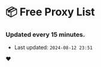 # :package: Free Proxy List
### Updated every 15 minutes.

- Last updated: `2024-08-12 23:51`

:heart:
